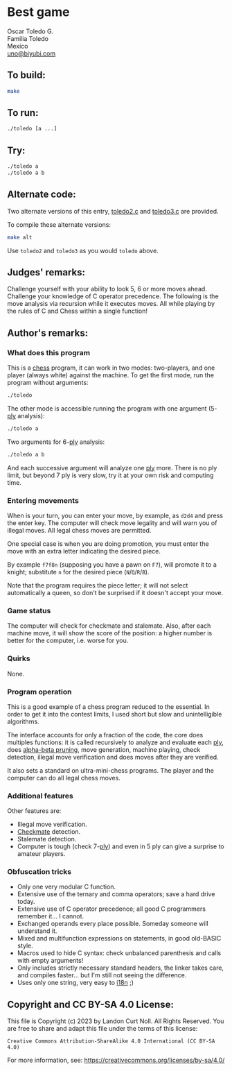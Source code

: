 # Best game

Oscar Toledo G.  
Familia Toledo  
Mexico  
<uno@biyubi.com>  

## To build:

```sh
make
```

## To run:

```sh
./toledo [a ...]
```

## Try:

```sh
./toledo a
./toledo a b
```

## Alternate code:

Two alternate versions of this entry, [toledo2.c](toledo2.c) and
[toledo3.c](toledo3.c) are provided.

To compile these alternate versions:

```sh
make alt
```

Use `toledo2` and `toledo3` as you would `toledo` above.

## Judges' remarks:

Challenge yourself with your ability to look 5, 6 or more moves ahead.
Challenge your knowledge of C operator precedence.  The following is the
move analysis via recursion while it executes moves.  All while playing
by the rules of C and Chess within a single function!

## Author's remarks:

### What does this program

This is a [chess](https://en.wikipedia.org/wiki/Chess) program, it can work in
two modes: two-players, and one player (always white) against the machine. To
get the first mode, run the program without arguments:

```sh
./toledo
```

The other mode is accessible running the program with one argument
(5-[ply](https://en.wikipedia.org/wiki/Ply_(game_theory))
analysis):

```sh
./toledo a
```

Two arguments for 6-[ply](https://en.wikipedia.org/wiki/Ply_(game_theory))
analysis:

```sh
./toledo a b
```

And each successive argument will analyze one
[ply](https://en.wikipedia.org/wiki/Ply_(game_theory)) more. There is no ply
limit, but beyond 7 ply is very slow, try it at your own risk and computing
time.

### Entering movements

When is your turn, you can enter your move, by example, as `d2d4` and press the
enter key. The computer will check move legality and will warn you of illegal
moves. All legal chess moves are permitted.

One special case is when you are doing promotion, you must enter the move with
an extra letter indicating the desired piece.

By example `f7f8n` (supposing you have a pawn on `F7`), will promote it to a
knight; substitute `n` for the desired piece (`N`/`Q`/`R`/`B`).

Note that the program requires the piece letter; it will not select
automatically a queen, so don't be surprised if it doesn't accept your move.

### Game status

The computer will check for checkmate and stalemate. Also, after each machine
move, it will show the score of the position: a higher number is better for
the computer, i.e. worse for you.

### Quirks

None.

### Program operation

This is a good example of a chess program reduced to the essential. In order
to get it into the contest limits, I used short but slow and unintelligible
algorithms.

The interface accounts for only a fraction of the code, the core does multiples
functions: it is called recursively to analyze and evaluate each
[ply](https://en.wikipedia.org/wiki/Ply_(game_theory)), does [alpha-beta
pruning](https://en.wikipedia.org/wiki/Alpha-beta_pruning), move generation,
machine playing, check detection, illegal move verification and does moves after
they are verified.

It also sets a standard on ultra-mini-chess programs. The player and the
computer can do all legal chess moves.

### Additional features

Other features are:

* Illegal move verification.
* [Checkmate](https://en.wikipedia.org/wiki/Checkmate) detection.
* Stalemate detection.
* Computer is tough (check
7-[ply](https://en.wikipedia.org/wiki/Ply_(game_theory))) and even in 5 ply can give a surprise to
amateur players.

### Obfuscation tricks

* Only one very modular C function.
* Extensive use of the ternary and comma operators; save a hard drive today.
* Extensive use of C operator precedence; all good C programmers remember
it... I cannot.
* Exchanged operands every place possible. Someday someone will
understand it.
* Mixed and multifunction expressions on statements, in good old-BASIC
style.
* Macros used to hide C syntax: check unbalanced parenthesis and calls with
empty arguments!
* Only includes strictly necessary standard headers, the linker takes care,
and compiles faster... but I'm still not seeing the difference.
* Uses only one string, very easy to
[i18n](https://en.wikipedia.org/wiki/Internationalization_and_localization) ;)

## Copyright and CC BY-SA 4.0 License:

This file is Copyright (c) 2023 by Landon Curt Noll.  All Rights Reserved.
You are free to share and adapt this file under the terms of this license:

    Creative Commons Attribution-ShareAlike 4.0 International (CC BY-SA 4.0)

For more information, see: https://creativecommons.org/licenses/by-sa/4.0/
